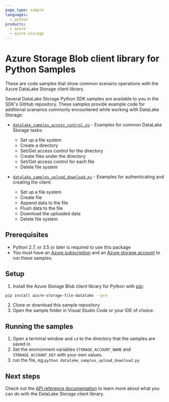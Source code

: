 ```yaml
---
page_type: sample
languages:
  - python
products:
  - azure
  - azure-storage
---
```


# Azure Storage Blob client library for Python Samples

These are code samples that show common scenario operations with the Azure DataLake Storage client library.

Several DataLake Storage Python SDK samples are available to you in the SDK's GitHub repository. These samples provide example code for additional scenarios commonly encountered while working with DataLake Storage:

* [`datalake_samples_access_control.py`](https://github.com/Azure/azure-sdk-for-python/tree/master/sdk/storage/azure-storage-file-datalake/samples/datalake_samples_access_control.py) - Examples for common DataLake Storage tasks:
    * Set up a file system
    * Create a directory
    * Set/Get access control for the directory
    * Create files under the directory
    * Set/Get access control for each file
    * Delete file system

* [`datalake_samples_upload_download.py`](https://github.com/Azure/azure-sdk-for-python/tree/master/sdk/storage/azure-storage-file-datalake/samples/datalake_samples_upload_download.py) - Examples for authenticating and creating the client:
    * Set up a file system
    * Create file
    * Append data to the file
    * Flush data to the file
    * Download the uploaded data
    * Delete file system

## Prerequisites
* Python 2.7, or 3.5 or later is required to use this package
* You must have an [Azure subscription](https://azure.microsoft.com/free/) and an
[Azure storage account](https://docs.microsoft.com/en-us/azure/storage/blobs/data-lake-storage-quickstart-create-account) to run these samples.

## Setup

1. Install the Azure Storage Blob client library for Python with [pip](https://pypi.org/project/pip/):

```bash
pip install azure-storage-file-datalake --pre 
```

2. Clone or download this sample repository
3. Open the sample folder in Visual Studio Code or your IDE of choice.

## Running the samples

1. Open a terminal window and `cd` to the directory that the samples are saved in.
2. Set the environment variables `STORAGE_ACCOUNT_NAME` and `STORAGE_ACCOUNT_KEY` with your own values.
3. run the file, eg.`python datalake_samples_upload_download.py`

## Next steps

Check out the [API reference documentation](https://aka.ms/azsdk-python-storage-filedatalake-ref) to learn more about
what you can do with the DataLake Storage client library.
